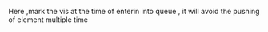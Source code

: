 Here ,mark the vis at the time of enterin into queue , it will avoid the pushing of element multiple time
